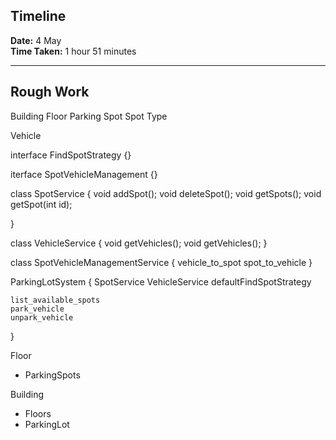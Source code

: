 
## Timeline

**Date:** 4 May  
**Time Taken:** 1 hour 51 minutes  

---

## Rough Work


Building
Floor
Parking Spot
Spot Type

Vehicle

interface FindSpotStrategy {}

iterface SpotVehicleManagement {}

class SpotService {
    void addSpot();
    void deleteSpot();
    void getSpots();
    void getSpot(int id);

}

class VehicleService {
    void getVehicles();
    void getVehicles();
}

class SpotVehicleManagementService {
    vehicle_to_spot
    spot_to_vehicle
}

ParkingLotSystem {
    SpotService
    VehicleService
    defaultFindSpotStrategy

    list_available_spots
    park_vehicle
    unpark_vehicle
}

Floor
- ParkingSpots

Building
- Floors
- ParkingLot